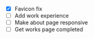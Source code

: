 - [x] Favicon fix
- [ ] Add work experience
- [ ] Make about page responsive
- [ ] Get works page completed
